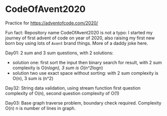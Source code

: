 # CodeOfAvent2020
Practice for https://adventofcode.com/2020/

Fun fact:
Repository name CodeOfAvent2020 is not a typo: I started my journey of first advent of code on year of 2020, also raising my first new born boy using lots of `Avent` brand things. More of a daddy joke here.

Day01:
2 sum and 3 sum questions, with 2 solutions:
- solution one: first sort the input then binary search for result, with 2 sum complexity is O(n*logn), 3 sum is O(n^2*logn)
- solution two use exact space without sorting: with 2 sum complexity is O(n), 3 sum is (n^2)

Day32:
String data validation, using stream function first question complexity of O(n), second question complexity of O(1)

Day03:
Base graph traverse problem, boundary check required. Complexity O(n) n is number of lines in graph. 
